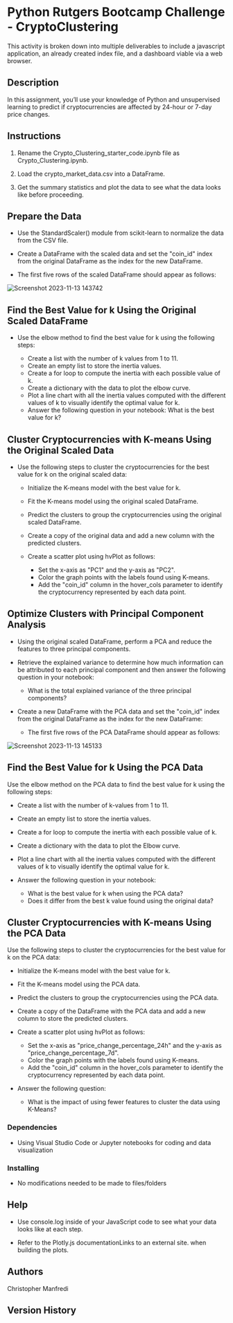 # Python Rutgers Bootcamp Challenge - CryptoClustering

This activity is broken down into multiple deliverables to include a javascript application, an already created index file, and a dashboard viable via a web browser. 

## Description

In this assignment, you’ll use your knowledge of Python and unsupervised learning to predict if cryptocurrencies are affected by 24-hour or 7-day price changes.

## Instructions

1. Rename the Crypto_Clustering_starter_code.ipynb file as Crypto_Clustering.ipynb.

2. Load the crypto_market_data.csv into a DataFrame.

3. Get the summary statistics and plot the data to see what the data looks like before proceeding.

## Prepare the Data

* Use the StandardScaler() module from scikit-learn to normalize the data from the CSV file.

* Create a DataFrame with the scaled data and set the "coin_id" index from the original DataFrame as the index for the new DataFrame.

- The first five rows of the scaled DataFrame should appear as follows:

![Screenshot 2023-11-13 143742](https://github.com/Connextstrategy/CryptoClustering/assets/18508699/e2ee7df3-1d4a-4561-a19a-6dc1627fd9c5)

## Find the Best Value for k Using the Original Scaled DataFrame

* Use the elbow method to find the best value for k using the following steps:
  
  * Create a list with the number of k values from 1 to 11.
  * Create an empty list to store the inertia values.
  * Create a for loop to compute the inertia with each possible value of k.
  * Create a dictionary with the data to plot the elbow curve.
  * Plot a line chart with all the inertia values computed with the different values of k to visually identify the optimal value for k.
  * Answer the following question in your notebook: What is the best value for k?
 
 ## Cluster Cryptocurrencies with K-means Using the Original Scaled Data


* Use the following steps to cluster the cryptocurrencies for the best value for k on the original scaled data:
  
  * Initialize the K-means model with the best value for k.
  * Fit the K-means model using the original scaled DataFrame.
  * Predict the clusters to group the cryptocurrencies using the original scaled DataFrame.
  * Create a copy of the original data and add a new column with the predicted clusters.
  * Create a scatter plot using hvPlot as follows:
    
    *  Set the x-axis as "PC1" and the y-axis as "PC2".
    *  Color the graph points with the labels found using K-means.
    *  Add the "coin_id" column in the hover_cols parameter to identify the cryptocurrency represented by each data point.
 
 ## Optimize Clusters with Principal Component Analysis
 
* Using the original scaled DataFrame, perform a PCA and reduce the features to three principal components.
  
* Retrieve the explained variance to determine how much information can be attributed to each principal component and then answer the following question in your notebook:
  
  * What is the total explained variance of the three principal components?
    
* Create a new DataFrame with the PCA data and set the "coin_id" index from the original DataFrame as the index for the new DataFrame:
  
  * The first five rows of the PCA DataFrame should appear as follows:

![Screenshot 2023-11-13 145133](https://github.com/Connextstrategy/CryptoClustering/assets/18508699/508359d4-23df-4b8b-b5c8-1fa88a48147c)

 ## Find the Best Value for k Using the PCA Data

 Use the elbow method on the PCA data to find the best value for k using the following steps:
 
   * Create a list with the number of k-values from 1 to 11.
   * Create an empty list to store the inertia values.
   * Create a for loop to compute the inertia with each possible value of k.
   * Create a dictionary with the data to plot the Elbow curve.
   * Plot a line chart with all the inertia values computed with the different values of k to visually identify the optimal value for k.
     
   * Answer the following question in your notebook:
       * What is the best value for k when using the PCA data?
       * Does it differ from the best k value found using the original data?

## Cluster Cryptocurrencies with K-means Using the PCA Data

Use the following steps to cluster the cryptocurrencies for the best value for k on the PCA data:

   * Initialize the K-means model with the best value for k.
   * Fit the K-means model using the PCA data.
   * Predict the clusters to group the cryptocurrencies using the PCA data.
   * Create a copy of the DataFrame with the PCA data and add a new column to store the predicted clusters.
   * Create a scatter plot using hvPlot as follows:
     
       * Set the x-axis as "price_change_percentage_24h" and the y-axis as "price_change_percentage_7d".
       * Color the graph points with the labels found using K-means.
       * Add the "coin_id" column in the hover_cols parameter to identify the cryptocurrency represented by each data point.
         
   * Answer the following question:
     
       * What is the impact of using fewer features to cluster the data using K-Means?

### Dependencies

* Using Visual Studio Code or Jupyter notebooks for coding and data visualization

### Installing

* No modifications needed to be made to files/folders

## Help

* Use console.log inside of your JavaScript code to see what your data looks like at each step.

* Refer to the Plotly.js documentationLinks to an external site. when building the plots.

## Authors

Christopher Manfredi

## Version History
